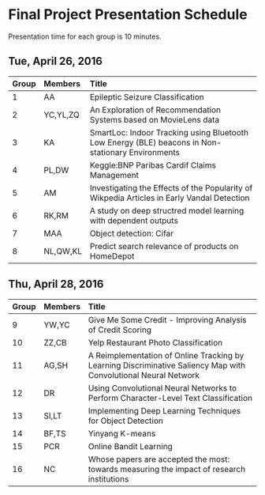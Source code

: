 
# Final Project Presentation Schedule

Presentation time for each group is 10 minutes. 

## Tue, April 26, 2016
| Group | Members     | Title         |
| ----- | :---------- |:------------- |
| 1     |	AA	        |	Epileptic Seizure Classification	|
| 2     |	YC,YL,ZQ	  |	An Exploration of Recommendation Systems based on MovieLens data	|
| 3     |	KA	        |	SmartLoc: Indoor Tracking using Bluetooth Low Energy (BLE) beacons in Non-stationary Environments	|
| 4     |	PL,DW	      |	Keggle:BNP Paribas Cardif Claims Management	|
| 5     |	AM	        |	Investigating the Effects of the Popularity of Wikpedia Articles in Early Vandal Detection	|
| 6     |	RK,RM	      |	A study on deep structred model learning with dependent outputs	|
| 7     |	MAA	        |	Object detection: Cifar	|
| 8     |	NL,QW,KL	  |	Predict search relevance of products on HomeDepot	|


## Thu, April 28, 2016
| Group | Members     | Title         |
| ----- | :---------- |:------------- |
| 9     |	YW,YC	      |	Give Me Some Credit - Improving Analysis of Credit Scoring	|
| 10    |	ZZ,CB	      |	Yelp Restaurant Photo Classification	|
| 11    |	AG,SH	      |	A Reimplementation of Online Tracking by Learning Discriminative Saliency Map with Convolutional Neural Network	|
| 12    |	DR	        |	Using Convolutional Neural Networks to Perform Character-Level Text Classification	|
| 13    |	SI,LT	      |	Implementing Deep Learning Techniques for Object Detection	|
| 14    |	BF,TS	      |	Yinyang K-means	|
| 15    |	PCR	        |	Online Bandit Learning	|
| 16    | NC          | Whose papers are accepted the most: towards measuring the impact of research institutions | 
